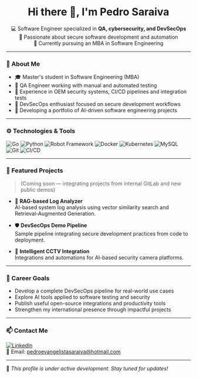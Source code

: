 <h1 align="center">Hi there 👋, I'm Pedro Saraiva</h1>

<p align="center">
  💻 Software Engineer specialized in <strong>QA, cybersecurity, and DevSecOps</strong><br>
  🔐 Passionate about secure software development and automation<br>
  🧠 Currently pursuing an MBA in Software Engineering
</p>

---

### 🧠 About Me

- 🎓 Master's student in Software Engineering (MBA)
- 🧪 QA Engineer working with manual and automated testing 
- 🔄 Experience in OEM security systems, CI/CD pipelines and integration tests
- 🔐 DevSecOps enthusiast focused on secure development workflows
- 🤖 Developing a portfolio of AI-driven software engineering projects

---

### ⚙️ Technologies & Tools

![Go](https://img.shields.io/badge/Go-00ADD8?style=for-the-badge&logo=go&logoColor=white)
![Python](https://img.shields.io/badge/Python-3776AB?style=for-the-badge&logo=python&logoColor=white)
![Robot Framework](https://img.shields.io/badge/Robot_Framework-000000?style=for-the-badge&logo=robotframework&logoColor=white)
![Docker](https://img.shields.io/badge/Docker-2496ED?style=for-the-badge&logo=docker&logoColor=white)
![Kubernetes](https://img.shields.io/badge/Kubernetes-326CE5?style=for-the-badge&logo=kubernetes&logoColor=white)
![MySQL](https://img.shields.io/badge/MySQL-005C84?style=for-the-badge&logo=mysql&logoColor=white)
![Git](https://img.shields.io/badge/Git-F05032?style=for-the-badge&logo=git&logoColor=white)
![CI/CD](https://img.shields.io/badge/CI%2FCD-0A0A0A?style=for-the-badge&logo=githubactions&logoColor=white)

---

### 🚀 Featured Projects

> (Coming soon — integrating projects from internal GitLab and new public demos)

- 🔎 **RAG-based Log Analyzer**  
  AI-based system log analysis using vector similarity search and Retrieval-Augmented Generation.

- 🛡️ **DevSecOps Demo Pipeline**  
  Sample pipeline integrating secure development practices from code to deployment.

- 🎥 **Intelligent CCTV Integration**  
  Integrations and automations for AI-based security camera platforms.

---

### 🎯 Career Goals

- Develop a complete DevSecOps pipeline for real-world use cases
- Explore AI tools applied to software testing and security
- Publish useful open-source integrations and productivity tools
- Strengthen my international presence through impactful projects

---

### 📫 Contact Me

[![LinkedIn](https://img.shields.io/badge/LinkedIn-blue?style=flat&logo=linkedin&logoColor=white)](https://linkedin.com/in/pedro-e-saraiva)  
📧 Email: pedroevangelistasaraiva@hotmail.com

---

📌 _This profile is under active development. Stay tuned for updates!_
